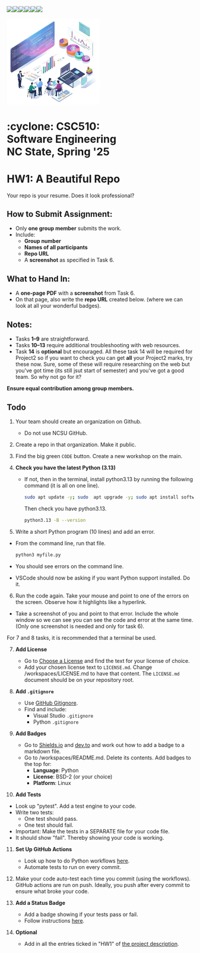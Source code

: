 <p><a name=top> </a>&nbsp;</p>
<p>
    <a 
    href="/README.md#top"><img 
    src="https://img.shields.io/badge/Home-%23ff5733?style=for-the-badge&logo=home&logoColor=white"></a><a 
    href="/docs/syllabus.md#top"><img 
    src="https://img.shields.io/badge/Syllabus-%230055ff?style=for-the-badge&logo=openai&logoColor=white"></a><a 
    href="groups"><img 
    src="https://img.shields.io/badge/Groups-%23ffd700?style=for-the-badge&logo=users&logoColor=white"></a><a 
    href="https://moodle-courses2425.wolfware.ncsu.edu/course/view.php?id=7150"><img 
    src="https://img.shields.io/badge/Moodle-%23dc143c?style=for-the-badge&logo=moodle&logoColor=white"></a><a 
    href="https://discord.gg/DkaZw4zM"><img 
    src="https://img.shields.io/badge/Discord-%23008080?style=for-the-badge&logo=discord&logoColor=white"></a><a 
    href="/LICENSE.md"><img 
    src="https://img.shields.io/badge/(c)%20Tim%20Menzies,%202025-%234b4b4b?style=for-the-badge&logoColor=white"></a>
</p>
<img width=250 src="/img/banner2.png">
<h1> :cyclone:&nbsp;CSC510: Software&nbsp;Engineering<br>NC&nbsp;State, Spring&nbsp;'25</h1>
      



# HW1: A Beautiful Repo


Your repo is your resume. Does it look professional?


## How to Submit Assignment:
- Only **one group member** submits the work.
- Include:
  - **Group number**
  - **Names of all participants**
  - **Repo URL**
  - A **screenshot** as specified in Task 6.


## What to Hand In:
- A **one-page PDF** with a **screenshot** from Task 6.
- On that page, also write the **repo URL** created below. (where we can look at all your wonderful badges).


## Notes:
- Tasks **1–9** are straightforward.
- Tasks **10–13** require additional troubleshooting with web resources.
- Task **14** is **optional** but encouraged. All these task 14 will be required for Project2 so
  if you want to check you can get **all** your Project2 marks, try these now. Sure, some of these will require researching on the web but you've got time (its still jsut
  start of semester) and you've got a good team. So why not go for it?


**Ensure equal contribution among group members.**


## Todo


1. Your team should create an organization on Github.
   - Do not use NCSU GitHub.
  
2. Create a repo in that organization. Make it public.


3. Find the big green  `CODE` button. Create a new workshop on the main.


4. **Check you have the latest Python (3.13)**
   - If not, then in the terminal, install  python3.13 by running the following command (it is all on one line).
     ```bash
     sudo apt update -y; sudo  apt upgrade -y; sudo apt install software-properties-common -y; sudo add-apt-repository ppa:deadsnakes/ppa -y ; sudo apt update -y ; sudo apt install python3.13 -y


     ```
     Then check you have python3.13.


     ```bash
     python3.13 -B --version
     ```


5. Write a short Python program (10 lines) and add an error.
- From the command line,  run that file.


     ```bash
     python3 myfile.py
     ```
     
- You should see errors on the command line.
- VSCode should now be asking if you want Python support installed. Do it.


  
6. Run the code again. Take your mouse and point to one of the errors on the screen. Observe how it highlights like a hyperlink.


- Take a screenshot of you and point to that error. Include the whole window so we can see you can see the code and error at the same time. (Only one screenshot is needed and only for task 6).


For 7 and 8 tasks, it is recommended that a terminal be used. 


7. **Add License**
   - Go to [Choose a License](https://choosealicense.com/licenses/) and find the text for your license of choice.
   - Add your chosen license text to `LICENSE.md`. Change  /workspaces/LICENSE.md to have that content. The `LICENSE.md` document should be on your repository root.


8. **Add `.gitignore`**
   - Use [GitHub Gitignore](https://github.com/github/gitignore).
   - Find and include:
     - Visual Studio `.gitignore`
     - Python `.gitignore`


9. **Add Badges**
   - Go to [Shields.io](https://shields.io) and [dev.to](https://dev.to/envoy_/150-badges-for-github-pnk) and work out how to add a badge to a markdown file.
   - Go to /workspaces/README.md. Delete its contents. Add badges to the top for:
     - **Language**: Python
     - **License**: BSD-2 (or your choice)
     - **Platform**: Linux


10. **Add Tests**
-  Look up "pytest". Add a test engine to your code.
-  Write two tests:
     - One test should pass.
     - One test should fail.
- Important: Make the tests in a SEPARATE file for your code file.
- It should show "fail". Thereby showing your code is working.


11. **Set Up GitHub Actions**
    - Look up how to do Python workflows [here](https://docs.github.com/en/actions/use-cases-and-examples/building-and-testing/building-and-testing-python#testing-with-pytest-and-pytest-cov).  
    - Automate tests to run on every commit.
   
12. Make your code auto-test each time you commit (using the workflows). GitHub actions are run on push. Ideally, you push after every commit to ensure what broke your code.


13. **Add a Status Badge**
    - Add a badge showing if your tests pass or fail.
    - Follow instructions [here](https://docs.github.com/en/actions/monitoring-and-troubleshooting-workflows/monitoring-workflows/adding-a-workflow-status-badge).
   
14. **Optional**
    - Add in all the entries ticked in "HW1" of [the project description](https://github.com/txt/se25/blob/main/docs/proj23.md#rubric-for-repo). 


